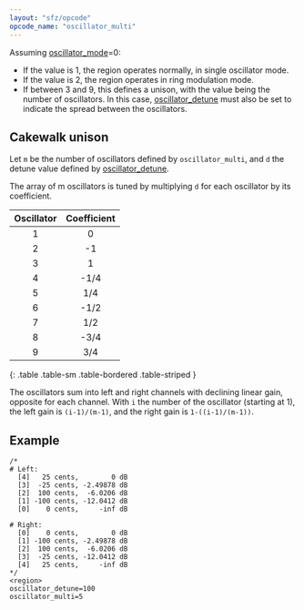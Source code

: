 ```yaml
---
layout: "sfz/opcode"
opcode_name: "oscillator_multi"
---
```

Assuming [oscillator_mode]=0:

- If the value is 1, the region operates normally, in single oscillator mode.
- If the value is 2, the region operates in ring modulation mode.
- If between 3 and 9, this defines a unison,
  with the value being the number of oscillators.
  In this case, [oscillator_detune] must also be set
  to indicate the spread between the oscillators.

## Cakewalk unison

Let `m` be the number of oscillators defined by `oscillator_multi`,
and `d` the detune value defined by [oscillator_detune].

The array of m oscillators is tuned by multiplying `d`
for each oscillator by its coefficient.

| Oscillator | Coefficient |
|   :---:    |    :---:    |
|     1      |      0      |
|     2      |     -1      |
|     3      |      1      |
|     4      |    -1/4     |
|     5      |     1/4     |
|     6      |    -1/2     |
|     7      |     1/2     |
|     8      |    -3/4     |
|     9      |     3/4     |
{: .table .table-sm .table-bordered .table-striped }

The oscillators sum into left and right channels with declining linear gain,
opposite for each channel.
With `i` the number of the oscillator (starting at 1),
the left gain is `(i-1)/(m-1)`, and the right gain is `1-((i-1)/(m-1))`.

## Example
```
/*
# Left:
  [4]   25 cents,        0 dB
  [3]  -25 cents, -2.49878 dB
  [2]  100 cents,  -6.0206 dB
  [1] -100 cents, -12.0412 dB
  [0]    0 cents,     -inf dB

# Right:
  [0]    0 cents,        0 dB
  [1] -100 cents, -2.49878 dB
  [2]  100 cents,  -6.0206 dB
  [3]  -25 cents, -12.0412 dB
  [4]   25 cents,     -inf dB
*/
<region>
oscillator_detune=100
oscillator_multi=5
```

[oscillator_mode]:   oscillator_mode
[oscillator_detune]: oscillator_detune
